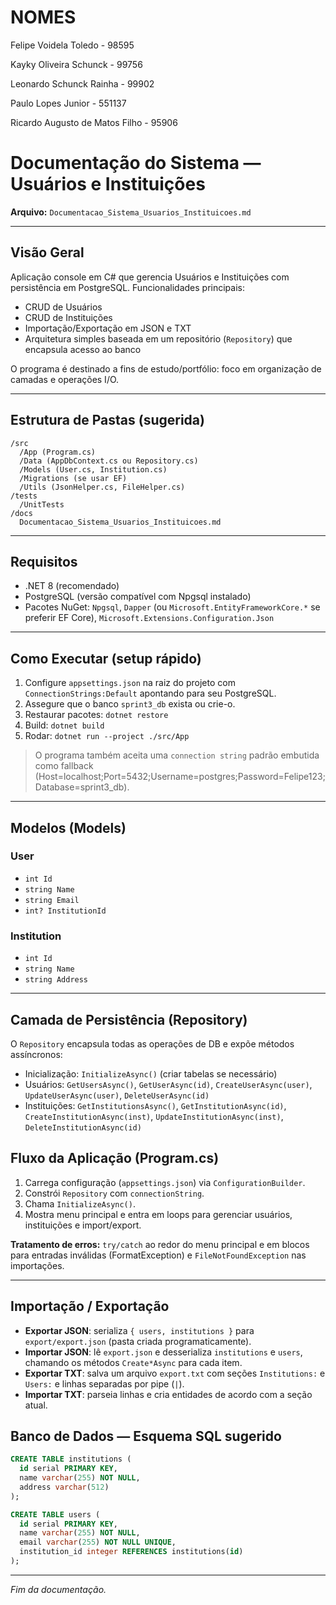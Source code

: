# NOMES

Felipe Voidela Toledo - 98595

Kayky Oliveira Schunck - 99756

Leonardo Schunck Rainha - 99902

Paulo Lopes Junior - 551137

Ricardo Augusto de Matos Filho - 95906


# Documentação do Sistema — Usuários e Instituições

**Arquivo:** `Documentacao_Sistema_Usuarios_Instituicoes.md`

---

## Visão Geral

Aplicação console em C# que gerencia Usuários e Instituições com persistência em PostgreSQL. Funcionalidades principais:

* CRUD de Usuários
* CRUD de Instituições
* Importação/Exportação em JSON e TXT
* Arquitetura simples baseada em um repositório (`Repository`) que encapsula acesso ao banco

O programa é destinado a fins de estudo/portfólio: foco em organização de camadas e operações I/O.

---

## Estrutura de Pastas (sugerida)

```
/src
  /App (Program.cs)
  /Data (AppDbContext.cs ou Repository.cs)
  /Models (User.cs, Institution.cs)
  /Migrations (se usar EF)
  /Utils (JsonHelper.cs, FileHelper.cs)
/tests
  /UnitTests
/docs
  Documentacao_Sistema_Usuarios_Instituicoes.md
```

---

## Requisitos

* .NET 8 (recomendado)
* PostgreSQL (versão compatível com Npgsql instalado)
* Pacotes NuGet: `Npgsql`, `Dapper` (ou `Microsoft.EntityFrameworkCore.*` se preferir EF Core), `Microsoft.Extensions.Configuration.Json`

---

## Como Executar (setup rápido)

1. Configure `appsettings.json` na raiz do projeto com `ConnectionStrings:Default` apontando para seu PostgreSQL.
2. Assegure que o banco `sprint3_db` exista ou crie-o.
3. Restaurar pacotes: `dotnet restore`
4. Build: `dotnet build`
5. Rodar: `dotnet run --project ./src/App`

> O programa também aceita uma `connection string` padrão embutida como fallback (Host=localhost;Port=5432;Username=postgres;Password=Felipe123;Database=sprint3\_db).

---

## Modelos (Models)

### User

* `int Id`
* `string Name`
* `string Email`
* `int? InstitutionId`

### Institution

* `int Id`
* `string Name`
* `string Address`


---

## Camada de Persistência (Repository)

O `Repository` encapsula todas as operações de DB e expõe métodos assíncronos:

* Inicialização: `InitializeAsync()` (criar tabelas se necessário)
* Usuários: `GetUsersAsync()`, `GetUserAsync(id)`, `CreateUserAsync(user)`, `UpdateUserAsync(user)`, `DeleteUserAsync(id)`
* Instituições: `GetInstitutionsAsync()`, `GetInstitutionAsync(id)`, `CreateInstitutionAsync(inst)`, `UpdateInstitutionAsync(inst)`, `DeleteInstitutionAsync(id)`


## Fluxo da Aplicação (Program.cs)

1. Carrega configuração (`appsettings.json`) via `ConfigurationBuilder`.
2. Constrói `Repository` com `connectionString`.
3. Chama `InitializeAsync()`.
4. Mostra menu principal e entra em loops para gerenciar usuários, instituições e import/export.

**Tratamento de erros:** `try/catch` ao redor do menu principal e em blocos para entradas inválidas (FormatException) e `FileNotFoundException` nas importações.

---

## Importação / Exportação

* **Exportar JSON**: serializa `{ users, institutions }` para `export/export.json` (pasta criada programaticamente).
* **Importar JSON**: lê `export.json` e desserializa `institutions` e `users`, chamando os métodos `Create*Async` para cada item.
* **Exportar TXT**: salva um arquivo `export.txt` com seções `Institutions:` e `Users:` e linhas separadas por pipe (`|`).
* **Importar TXT**: parseia linhas e cria entidades de acordo com a seção atual.


## Banco de Dados — Esquema SQL sugerido

```sql
CREATE TABLE institutions (
  id serial PRIMARY KEY,
  name varchar(255) NOT NULL,
  address varchar(512)
);

CREATE TABLE users (
  id serial PRIMARY KEY,
  name varchar(255) NOT NULL,
  email varchar(255) NOT NULL UNIQUE,
  institution_id integer REFERENCES institutions(id)
);
```

---


*Fim da documentação.*


